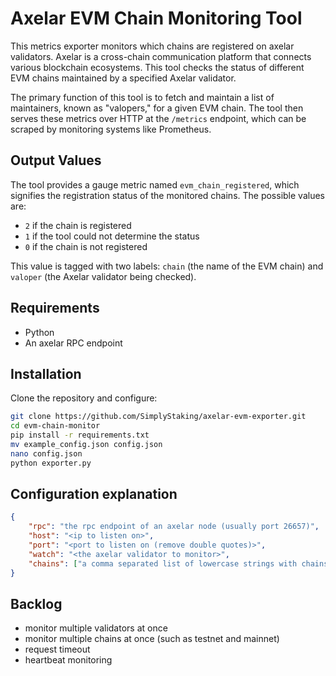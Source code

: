 # Axelar EVM Chain Monitoring Tool

This metrics exporter monitors which chains are registered on axelar validators. Axelar is a cross-chain communication platform that connects various blockchain ecosystems. This tool checks the status of different EVM chains maintained by a specified Axelar validator.

The primary function of this tool is to fetch and maintain a list of maintainers, known as "valopers," for a given EVM chain. The tool then serves these metrics over HTTP at the `/metrics` endpoint, which can be scraped by monitoring systems like Prometheus.

## Output Values

The tool provides a gauge metric named `evm_chain_registered`, which signifies the registration status of the monitored chains. The possible values are:

- `2` if the chain is registered
- `1` if the tool could not determine the status
- `0` if the chain is not registered

This value is tagged with two labels: `chain` (the name of the EVM chain) and `valoper` (the Axelar validator being checked).

## Requirements

- Python
- An axelar RPC endpoint

## Installation

Clone the repository and configure:

```bash
git clone https://github.com/SimplyStaking/axelar-evm-exporter.git
cd evm-chain-monitor
pip install -r requirements.txt
mv example_config.json config.json
nano config.json
python exporter.py
```

## Configuration explanation
```json
{
	"rpc": "the rpc endpoint of an axelar node (usually port 26657)",
	"host": "<ip to listen on>",
	"port": "<port to listen on (remove double quotes)>",
	"watch": "<the axelar validator to monitor>",
	"chains": ["a comma separated list of lowercase strings with chains to monitor"]
}
```

## Backlog

- monitor multiple validators at once
- monitor multiple chains at once (such as testnet and mainnet)
- request timeout
- heartbeat monitoring
